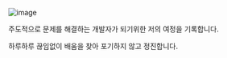 ![image](https://github.com/D3vJ30n/study1/assets/171364523/a31d5afa-fc09-4f6b-a540-581e306728af)

주도적으로 문제를 해결하는 개발자가 되기위한 저의 여정을 기록합니다.

하루하루 끊임없이 배움을 찾아 포기하지 않고 정진합니다.
